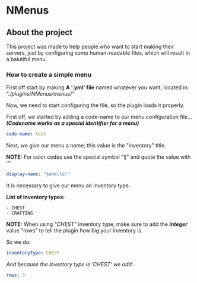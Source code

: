 # NMenus
## About the project

This project was made to help people who want to start making their servers, just by configuring some human-readable files, which will result in a baiutiful menu.

### How to create a simple menu

First off start by making **A '.yml' file** named whatever you want, located in: *"./plugins/NMenus/menus/"*

Now, we need to start configuring the file, so the plugin loads it properly.

First off, we started by adding a code-name to our menu configuration file... __*(Codename works as a special identifier for a menu)*__

```yml
code-name: test
```
Next, we give our menu a name; this value is the "inventory" title.

__NOTE:__ For color codes use the special symbol "§" and quote the value with '"'

```yml
display-name: "§aHello!"
```

It is necessary to give our menu an inventory type.

__List of inventory types:__

```
- CHEST
- CRAFTING
```

__NOTE:__ When using *"CHEST"* inventory type, make sure to add the __*integer*__ value "rows" to tell the plugin how big your inventory is.

So we do:

```yml
inventoryType: CHEST
```

*And because the inventory type is 'CHEST' we add:*

```yml
rows: 3
```
